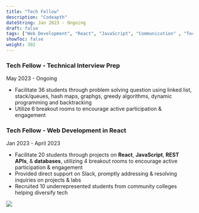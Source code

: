 ```yaml
---
title: "Tech Fellow"
description: "Codeapth"
dateString: Jan 2023 - Ongoing
draft: false
tags: ["Web Development", "React", "JavaScript", "Communication" , "Technical Interview", "Java", "Technical Communication", "Leadership"]
showToc: false
weight: 302
--- 
```


### Tech Fellow - Technical Interview Prep
May 2023 - Ongoing
- Facilitate 36 students through problem solving question using linked list, stack/queues, hash maps, graphgs, greedy algorithms, dynamic programming and backtracking
- Utilize 6 breakout rooms to encourage active participation & engagement


### Tech Fellow - Web Development in React 
Jan 2023 - April 2023
- Facilitate 20 students through projects on **React**, **JavaScript**, **REST APIs**, & **databases**, utilizing 4 breakout rooms to encourage active participation & engagement
- Provided direct support on Slack, promptly addressing & resolving inquiries on projects & labs
- Recruited 10 underrepresented students from community colleges helping diversify tech



![](/experience/16bit/img1.jpeg#center)